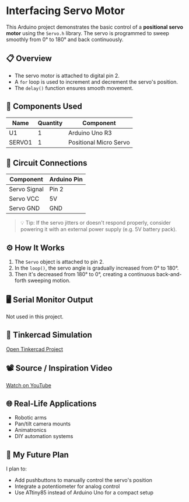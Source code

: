 # Interfacing Servo Motor

This Arduino project demonstrates the basic control of a **positional servo motor** using the `Servo.h` library. The servo is programmed to sweep smoothly from 0° to 180° and back continuously.

## 📋 Overview

- The servo motor is attached to digital pin 2.
- A `for` loop is used to increment and decrement the servo's position.
- The `delay()` function ensures smooth movement.

## 🔩 Components Used

| Name     | Quantity | Component               |
|----------|----------|-------------------------|
| U1       | 1        | Arduino Uno R3          |
| SERVO1   | 1        | Positional Micro Servo  |

## 🔌 Circuit Connections

| Component     | Arduino Pin |
|---------------|-------------|
| Servo Signal  | Pin 2       |
| Servo VCC     | 5V          |
| Servo GND     | GND         |

> 💡 Tip: If the servo jitters or doesn't respond properly, consider powering it with an external power supply (e.g. 5V battery pack).

## ⚙️ How It Works

1. The `Servo` object is attached to pin 2.
2. In the `loop()`, the servo angle is gradually increased from 0° to 180°.
3. Then it's decreased from 180° to 0°, creating a continuous back-and-forth sweeping motion.

## 🖥️ Serial Monitor Output

Not used in this project.

## 🔗 Tinkercad Simulation

[Open Tinkercad Project](https://www.tinkercad.com/things/bReONAAHjJ6-interfacing-servo-motor)

## 📽️ Source / Inspiration Video

[Watch on YouTube](https://youtu.be/_tsl8B3Mrdg?si=BL_JkZ66Jt_8qNOh)

## 🌐 Real-Life Applications

- Robotic arms
- Pan/tilt camera mounts
- Animatronics
- DIY automation systems

## 🧠 My Future Plan

I plan to:
- Add pushbuttons to manually control the servo's position
- Integrate a potentiometer for analog control
- Use ATtiny85 instead of Arduino Uno for a compact setup

